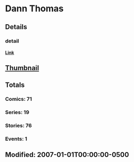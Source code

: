 # Dann  Thomas 
## Details
### detail
#### [Link](http://marvel.com/comics/creators/2706/dann_thomas?utm_campaign=apiRef&utm_source=225578a89fc76f3d20fbffda5d17a88d)
## [Thumbnail](http://i.annihil.us/u/prod/marvel/i/mg/b/40/image_not_available.jpg)
## Totals
### Comics: 71
### Series: 19
### Stories: 76
### Events: 1
## Modified: 2007-01-01T00:00:00-0500